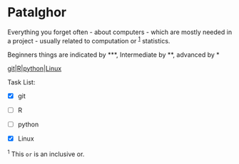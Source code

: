 # Patalghor
Everything you forget often - about computers - which are mostly needed in a project - usually related to computation or <sup>[1](#myfootnote1)</sup> statistics.


Beginners things are indicated by \*\*\*, Intermediate by \*\*, advanced by \*

[git](git/git.md)|[R](R/R.md)|[python](python/python.md)|[Linux](Linux/Linux.md)



Task List:
- [x] git
- [ ] R
- [ ] python
- [x] Linux



<sup name="myfootnote1">1</sup> This `or` is an inclusive or.
